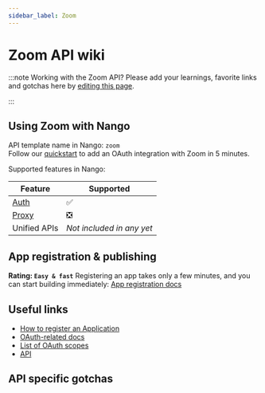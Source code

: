 ```yaml
---
sidebar_label: Zoom
---
```


# Zoom API wiki

:::note Working with the Zoom API?
Please add your learnings, favorite links and gotchas here by [editing this page](https://github.com/nangohq/nango/tree/master/docs/docs/providers/zoom.md).

:::

## Using Zoom with Nango

API template name in Nango: `zoom`  
Follow our [quickstart](../quickstart.md) to add an OAuth integration with Zoom in 5 minutes.

Supported features in Nango:

| Feature                            | Supported                 |
| ---------------------------------- | ------------------------- |
| [Auth](/nango-auth/core-concepts)  | ✅                        |
| [Proxy](/nango-unified-apis/proxy) | ❎                        |
| Unified APIs                       | _Not included in any yet_ |

## App registration & publishing

**Rating: `Easy & fast`**
Registering an app takes only a few minutes, and you can start building immediately: [App registration docs](https://developers.zoom.us/docs/integrations/create)



## Useful links

- [How to register an Application](https://developers.zoom.us/docs/integrations/create)
- [OAuth-related docs](https://developers.zoom.us/docs/integrations/oauth)
- [List of OAuth scopes](https://developers.zoom.us/docs/integrations/oauth-scopes/)
- [API](https://developers.zoom.us/docs/api/)


## API specific gotchas

